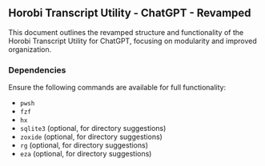 ## Horobi Transcript Utility - ChatGPT - Revamped

This document outlines the revamped structure and functionality of the Horobi Transcript Utility for ChatGPT, focusing on modularity and improved organization.

### Dependencies

Ensure the following commands are available for full functionality:

- `pwsh`
- `fzf`
- `hx`
- `sqlite3` (optional, for directory suggestions)
- `zoxide` (optional, for directory suggestions)
- `rg` (optional, for directory suggestions)
- `eza` (optional, for directory suggestions)

